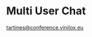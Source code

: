 
Multi User Chat
===============

<a href="xmpp:tartines@conference.vinilox.eu?join">tartines@conference.vinilox.eu</a>

